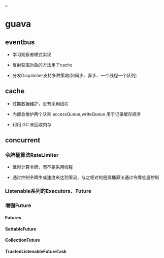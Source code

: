 [..](./../basis-standard/index.md)
# guava

## eventbus

- 学习观察者模式实现

- 反射获取对象的方法用了cache

- 分发Dispatcher支持多种策略(如同步、异步、一个线程一个队列)

## cache

- 过期数据维护，没有采用线程

- 内部会维护两个队列 accessQueue,writeQueue 用于记录缓存顺序

- 利用 GC 来回收内存

## concurrent

### 令牌桶算法RateLimiter

- 延时计算令牌，而不是采用线程

- 通过控制令牌生成速度来达到限流，与之相对的是漏桶算法通过令牌总量控制

### Listenable系列的Executors、Future

### 增强Future

#### Futures

#### SettableFuture

#### CollectionFuture

#### TrustedListenableFutureTask